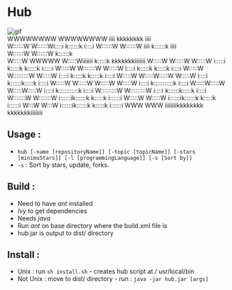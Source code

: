 # Hub
![gif](./demo.gif)                                                                                                                                
WWWWWWWW                           WWWWWWWW iiii  kkkkkkkk             iiii  
W::::::W                           W::::::Wi::::i k::::::k            i::::i 
W::::::W                           W::::::W iiii  k::::::k             iiii  
W::::::W                           W::::::W       k::::::k                   
 W:::::W           WWWWW           W:::::Wiiiiiii  k:::::k    kkkkkkkiiiiiii 
  W:::::W         W:::::W         W:::::W i:::::i  k:::::k   k:::::k i:::::i 
   W:::::W       W:::::::W       W:::::W   i::::i  k:::::k  k:::::k   i::::i 
    W:::::W     W:::::::::W     W:::::W    i::::i  k:::::k k:::::k    i::::i 
     W:::::W   W:::::W:::::W   W:::::W     i::::i  k::::::k:::::k     i::::i 
      W:::::W W:::::W W:::::W W:::::W      i::::i  k:::::::::::k      i::::i 
       W:::::W:::::W   W:::::W:::::W       i::::i  k:::::::::::k      i::::i 
        W:::::::::W     W:::::::::W        i::::i  k::::::k:::::k     i::::i 
         W:::::::W       W:::::::W        i::::::ik::::::k k:::::k   i::::::i
          W:::::W         W:::::W         i::::::ik::::::k  k:::::k  i::::::i
           W:::W           W:::W          i::::::ik::::::k   k:::::k i::::::i
            WWW             WWW           iiiiiiiikkkkkkkk    kkkkkkkiiiiiiii

## Usage :
- `hub [-name [repositoryName]] [-topic [topicName]] [-stars [minimuStars]] [-l [programmingLanguage]] [-s [Sort by]]`
- `-s` : Sort by stars, update, forks.

## Build :
- Need to have _ant_ installed
- _Ivy_ to get dependencies
- Needs _java_
- Run _ant_ on base directory where the build.xml file is
- hub.jar is output to dist/ directory

## Install : 
- Unix : run `sh install.sh` - creates hub script at / usr/local/bin
- Not Unix : move to dist/ directory - run : `java -jar hub.jar [args]` 
                                                                             
                                                                             
                                                                             
                                                                             
                                                                             
                                                                             
                                                                             
